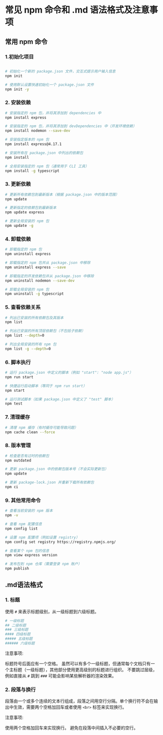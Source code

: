 # 常见 npm 命令和 .md 语法格式及注意事项

## 常用 npm 命令

### 1.初始化项目

```bash

# 初始化一个新的 package.json 文件，交互式提示用户输入信息
npm init

# 使用默认设置快速初始化一个 package.json 文件
npm init -y
```

### 2. 安装依赖

```bash
# 安装指定的 npm 包，并将其添加到 dependencies 中
npm install express

# 安装指定的 npm 包，并将其添加到 devDependencies 中（开发环境依赖）
npm install nodemon --save-dev

# 安装指定版本的 npm 包
npm install express@4.17.1

# 安装所有在 package.json 中列出的依赖包
npm install

# 全局安装指定的 npm 包（通常用于 CLI 工具）
npm install -g typescript
```

### 3. 更新依赖

```bash
# 更新所有依赖包到最新版本（根据 package.json 中的版本范围）
npm update

# 更新指定的依赖包到最新版本
npm update express

# 更新全局安装的 npm 包
npm update -g
```

### 4. 卸载依赖

```bash
# 卸载指定的 npm 包
npm uninstall express

# 卸载指定的 npm 包并从 package.json 中移除
npm uninstall express --save

# 卸载指定的开发依赖包并从 package.json 中移除
npm uninstall nodemon --save-dev

# 卸载全局安装的 npm 包
npm uninstall -g typescript
```

### 5. 查看依赖关系

```bash
# 列出已安装的所有依赖包及其版本
npm list

# 列出已安装的所有顶层依赖包（不包括子依赖）
npm list --depth=0

# 列出全局安装的所有 npm 包
npm list -g --depth=0
```

### 6. 脚本执行

```bash
# 运行 package.json 中定义的脚本（例如 "start": "node app.js"）
npm run start

# 快捷运行启动脚本（等同于 npm run start）
npm start

# 运行测试脚本（如果 package.json 中定义了 "test" 脚本）
npm test
```

### 7. 清理缓存

```bash
# 清理 npm 缓存（有时缓存可能导致问题）
npm cache clean --force
```

### 8. 版本管理

```bash
# 检查是否有过时的依赖包
npm outdated

# 更新 package.json 中的依赖包版本号（不会实际更新包）
npm update

# 更新 package-lock.json 并重新下载所有依赖包
npm ci
```

### 9. 其他常用命令

```bash
# 查看当前安装的 npm 版本
npm -v

# 查看 npm 配置信息
npm config list

# 设置 npm 配置项（例如设置 registry）
npm config set registry https://registry.npmjs.org/

# 查看某个 npm 包的信息
npm view express version

# 发布包到 npm 仓库（需要登录 npm 账户）
npm publish
```

## .md语法格式

### 1. 标题

使用 `#` 来表示标题级别，从一级标题到六级标题。

```bash
# 一级标题
## 二级标题
### 三级标题
#### 四级标题
##### 五级标题
###### 六级标题
```

注意事项:

标题符号后面应有一个空格。
虽然可以有多个一级标题，但通常每个文档只有一个主标题（一级标题），其他部分使用更高级别的标题进行组织。
不要跳过层级，例如直接从 `#` 跳到 `###` 可能会影响某些解析器的渲染效果。


### 2. 段落与换行

段落由一个或多个连续的文本行组成，段落之间用空行分隔。单个换行符不会在输出中生效，需要两个空格加回车或者使用 `<br>` 标签来实现换行。

注意事项:

使用两个空格加回车来实现换行。
避免在段落中间插入不必要的空行。
